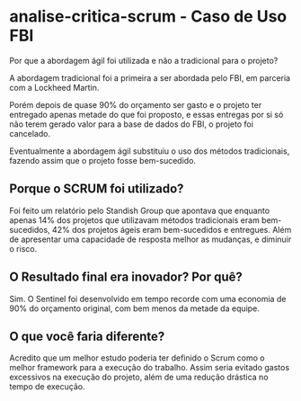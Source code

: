 # analise-critica-scrum - Caso de Uso FBI

Por que a abordagem ágil foi utilizada e não a tradicional para o projeto? 

 A abordagem tradicional foi a primeira a ser abordada pelo FBI, em parceria com a Lockheed Martin. 

Porém depois de quase 90% do orçamento ser gasto e o projeto ter entregado apenas metade do que foi proposto, e essas entregas por si só não terem gerado valor para a base de dados do FBI, o projeto foi cancelado. 

Eventualmente a abordagem ágil substituiu o uso dos métodos tradicionais, fazendo assim que o projeto fosse bem-sucedido. 

## Porque o SCRUM foi utilizado? 

Foi feito um relatório pelo Standish Group que apontava que enquanto apenas 14% dos projetos que utilizavam métodos tradicionais eram bem-sucedidos, 42% dos projetos ágeis eram bem-sucedidos e entregues. Além de apresentar uma capacidade de resposta melhor as mudanças, e diminuir o risco. 

## O Resultado final era inovador? Por quê? 

Sim. O Sentinel foi desenvolvido em tempo recorde com uma economia de 90% do orçamento original, com bem menos da metade da equipe.  

## O que você faria diferente? 

Acredito que um melhor estudo poderia ter definido o Scrum como o melhor framework para a execução do trabalho. Assim seria evitado gastos excessivos na execução do projeto, além de uma redução drástica no tempo de execução. 
